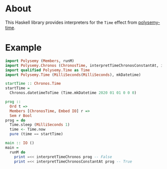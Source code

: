 # About

This Haskell library provides interpreters for the `Time` effect from [polysemy-time].

# Example

```haskell
import Polysemy (Members, runM)
import Polysemy.Chronos (ChronosTime, interpretTimeChronosConstantAt, interpretTimeChronos)
import qualified Polysemy.Time as Time
import Polysemy.Time (MilliSeconds(MilliSeconds), mkDatetime)

startTime :: Chronos.Time
startTime =
  Chronos.datetimeToTime (Time.mkDatetime 2020 01 01 0 0 0)

prog ::
  Ord t =>
  Members [ChronosTime, Embed IO] r =>
  Sem r Bool
prog = do
  Time.sleep (MilliSeconds 1)
  time <- Time.now
  pure (time == startTime)

main :: IO ()
main =
  runM do
    print =<< interpretTimeChronos prog -- False
    print =<< interpretTimeChronosConstantAt prog -- True
```

[Polysemy]: https://hackage.haskell.org/package/polysemy
[polysemy-time]: https://hackage.haskell.org/package/polysemy-time
[chronos]: https://hackage.haskell.org/package/chronos
